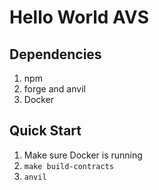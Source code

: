 # Hello World AVS


## Dependencies 

1. npm
2. forge and anvil
3. Docker

## Quick Start

1. Make sure Docker is running
2. `make build-contracts`
3. `anvil`